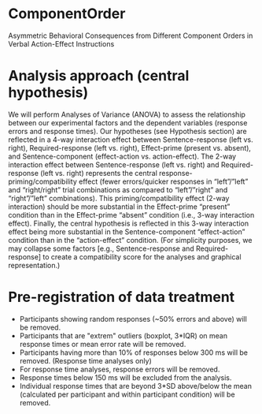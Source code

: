 # ComponentOrder
Asymmetric Behavioral Consequences from Different Component Orders in Verbal Action-Effect Instructions

# Analysis approach (central hypothesis)
We will perform Analyses of Variance (ANOVA) to assess the relationship between our experimental factors and the dependent variables (response errors and response times).
Our hypotheses (see Hypothesis section) are reflected in a 4-way interaction effect between Sentence-response (left vs. right), Required-response (left vs. right), Effect-prime (present vs. absent), and Sentence-component (effect-action vs. action-effect). The 2-way interaction effect between Sentence-response (left vs. right) and Required-response (left vs. right) represents the central response-priming/compatibility effect (fewer errors/quicker responses in “left”/”left” and “right/right” trial combinations as compared to “left”/”right” and “right”/”left” combinations). This priming/compatibility effect (2-way interaction) should be more substantial in the Effect-prime “present” condition than in the Effect-prime “absent” condition (i.e., 3-way interaction effect). Finally, the central hypothesis is reflected in this 3-way interaction effect being more substantial in the Sentence-component “effect-action” condition than in the “action-effect” condition. (For simplicity purposes, we may collapse some factors [e.g., Sentence-response and Required-response] to create a compatibility score for the analyses and graphical representation.)

# Pre-registration of data treatment
- Participants showing random responses (~50% errors and above) will be removed. 
- Participants that are "extrem" outliers (boxplot, 3*IQR) on mean response times or mean error rate will be removed.
- Participants having more than 10% of responses below 300 ms will be removed.
(Response time analyses only)
- For response time analyses, response errors will be removed.
- Response times below 150 ms will be excluded from the analysis.
- Individual response times that are beyond 3*SD above/below the mean (calculated per participant and within participant condition) will be removed.

